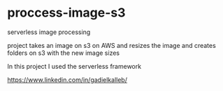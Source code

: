 # proccess-image-s3
serverless image processing

project takes an image on s3 on AWS and resizes the image and creates folders on s3 with the new image sizes

In this project I used the serverless framework

https://www.linkedin.com/in/gadielkalleb/

